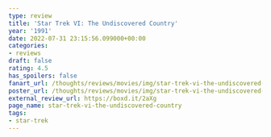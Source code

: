 ```yaml
---
type: review
title: 'Star Trek VI: The Undiscovered Country'
year: '1991'
date: 2022-07-31 23:15:56.099000+00:00
categories:
- reviews
draft: false
rating: 4.5
has_spoilers: false
fanart_url: /thoughts/reviews/movies/img/star-trek-vi-the-undiscovered-country_fanart.png
poster_url: /thoughts/reviews/movies/img/star-trek-vi-the-undiscovered-country_poster.png
external_review_url: https://boxd.it/2aXg
page_name: star-trek-vi-the-undiscovered-country
tags:
- star-trek
---
```


